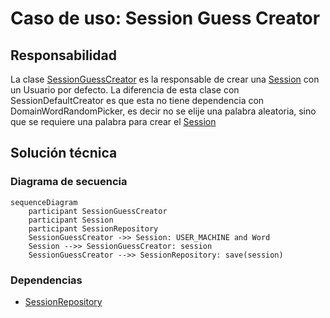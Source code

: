 # Caso de uso: Session Guess Creator

## Responsabilidad
La clase [SessionGuessCreator]() es la responsable de crear una [Session]() con un Usuario por defecto. La diferencia de
esta clase con SessionDefaultCreator es que esta no tiene dependencia con DomainWordRandomPicker, es decir no se elije una
palabra aleatoria, sino que se requiere una palabra para crear el [Session]()

## Solución técnica

### Diagrama de secuencia
````mermaid
sequenceDiagram
    participant SessionGuessCreator
    participant Session
    participant SessionRepository
    SessionGuessCreator ->> Session: USER_MACHINE and Word
    Session -->> SessionGuessCreator: session
    SessionGuessCreator -->> SessionRepository: save(session)
````

### Dependencias
- [SessionRepository]()
